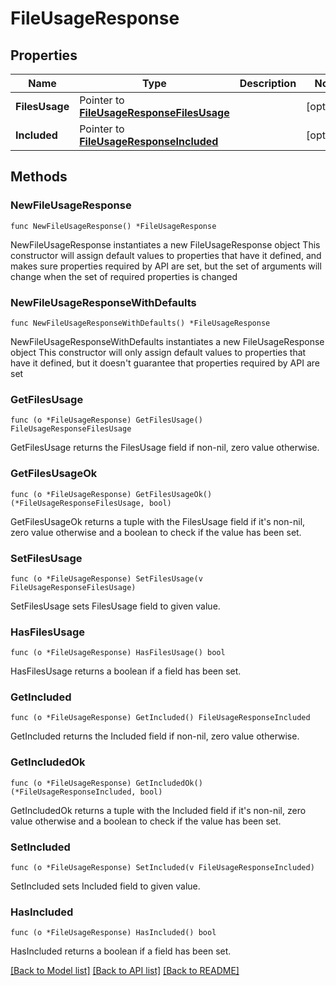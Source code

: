 # FileUsageResponse

## Properties

Name | Type | Description | Notes
------------ | ------------- | ------------- | -------------
**FilesUsage** | Pointer to [**FileUsageResponseFilesUsage**](file_UsageResponse_filesUsage.md) |  | [optional] 
**Included** | Pointer to [**FileUsageResponseIncluded**](file_UsageResponse_included.md) |  | [optional] 

## Methods

### NewFileUsageResponse

`func NewFileUsageResponse() *FileUsageResponse`

NewFileUsageResponse instantiates a new FileUsageResponse object
This constructor will assign default values to properties that have it defined,
and makes sure properties required by API are set, but the set of arguments
will change when the set of required properties is changed

### NewFileUsageResponseWithDefaults

`func NewFileUsageResponseWithDefaults() *FileUsageResponse`

NewFileUsageResponseWithDefaults instantiates a new FileUsageResponse object
This constructor will only assign default values to properties that have it defined,
but it doesn't guarantee that properties required by API are set

### GetFilesUsage

`func (o *FileUsageResponse) GetFilesUsage() FileUsageResponseFilesUsage`

GetFilesUsage returns the FilesUsage field if non-nil, zero value otherwise.

### GetFilesUsageOk

`func (o *FileUsageResponse) GetFilesUsageOk() (*FileUsageResponseFilesUsage, bool)`

GetFilesUsageOk returns a tuple with the FilesUsage field if it's non-nil, zero value otherwise
and a boolean to check if the value has been set.

### SetFilesUsage

`func (o *FileUsageResponse) SetFilesUsage(v FileUsageResponseFilesUsage)`

SetFilesUsage sets FilesUsage field to given value.

### HasFilesUsage

`func (o *FileUsageResponse) HasFilesUsage() bool`

HasFilesUsage returns a boolean if a field has been set.

### GetIncluded

`func (o *FileUsageResponse) GetIncluded() FileUsageResponseIncluded`

GetIncluded returns the Included field if non-nil, zero value otherwise.

### GetIncludedOk

`func (o *FileUsageResponse) GetIncludedOk() (*FileUsageResponseIncluded, bool)`

GetIncludedOk returns a tuple with the Included field if it's non-nil, zero value otherwise
and a boolean to check if the value has been set.

### SetIncluded

`func (o *FileUsageResponse) SetIncluded(v FileUsageResponseIncluded)`

SetIncluded sets Included field to given value.

### HasIncluded

`func (o *FileUsageResponse) HasIncluded() bool`

HasIncluded returns a boolean if a field has been set.


[[Back to Model list]](../README.md#documentation-for-models) [[Back to API list]](../README.md#documentation-for-api-endpoints) [[Back to README]](../README.md)


